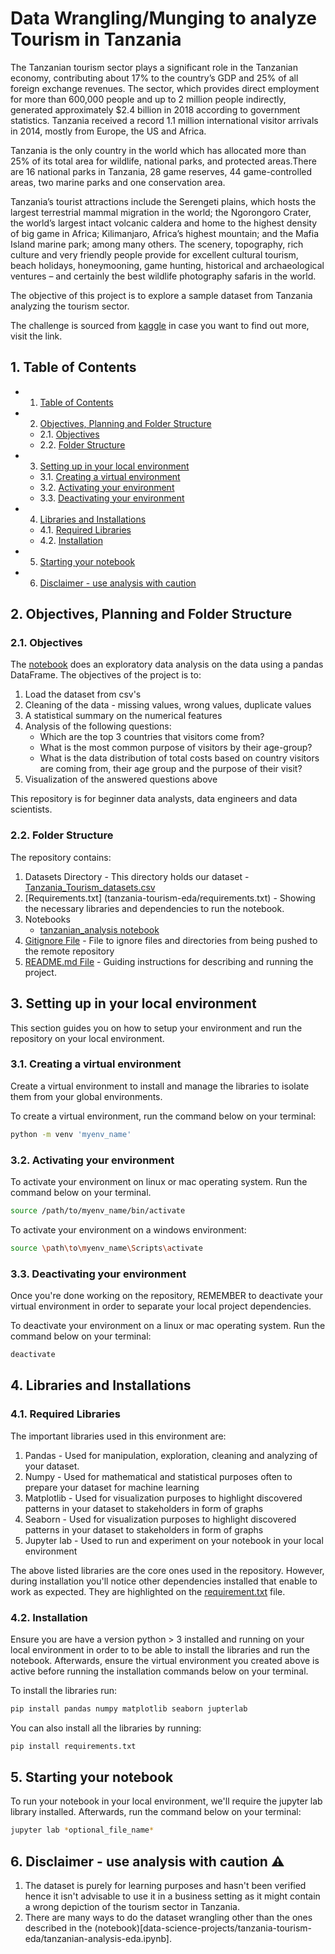 # Data Wrangling/Munging to analyze Tourism in Tanzania

The Tanzanian tourism sector plays a significant role in the Tanzanian economy, contributing about 17% to the country’s GDP and 25% of all foreign exchange revenues. The sector, which provides direct employment for more than 600,000 people and up to 2 million people indirectly, generated approximately $2.4 billion in 2018 according to government statistics. Tanzania received a record 1.1 million international visitor arrivals in 2014, mostly from Europe, the US and Africa.

Tanzania is the only country in the world which has allocated more than 25% of its total area for wildlife, national parks, and protected areas.There are 16 national parks in Tanzania, 28 game reserves, 44 game-controlled areas, two marine parks and one conservation area.

Tanzania’s tourist attractions include the Serengeti plains, which hosts the largest terrestrial mammal migration in the world; the Ngorongoro Crater, the world’s largest intact volcanic caldera and home to the highest density of big game in Africa; Kilimanjaro, Africa’s highest mountain; and the Mafia Island marine park; among many others. The scenery, topography, rich culture and very friendly people provide for excellent cultural tourism, beach holidays, honeymooning, game hunting, historical and archaeological ventures – and certainly the best wildlife photography safaris in the world.

The objective of this project is to explore a sample dataset from Tanzania analyzing the tourism sector.

The challenge is sourced from [kaggle](https://www.kaggle.com/datasets/tevintemu/tanzania-tourism-classification-challenge) in case you want to find out more, visit the link.

## 1. <a name='TableofContents'></a>Table of Contents

<!-- vscode-markdown-toc -->

- 1. [Table of Contents](#TableofContents)
- 2. [Objectives, Planning and Folder Structure](#ObjectivesPlanningandFolderStructure)
  - 2.1. [Objectives](#Objectives)
  - 2.2. [Folder Structure](#FolderStructure)
- 3. [Setting up in your local environment](#Settingupinyourlocalenvironment)
  - 3.1. [Creating a virtual environment](#Creatingavirtualenvironment)
  - 3.2. [Activating your environment](#Activatingyourenvironment)
  - 3.3. [Deactivating your environment](#Deactivatingyourenvironment)
- 4. [Libraries and Installations](#LibrariesandInstallations)
  - 4.1. [Required Libraries](#RequiredLibraries)
  - 4.2. [Installation](#Installation)
- 5. [Starting your notebook](#Startingyournotebook)
- 6. [Disclaimer - use analysis with caution](#Disclaimer-useanalysiswithcaution)

<!-- vscode-markdown-toc-config
	numbering=true
	autoSave=true
	/vscode-markdown-toc-config -->
<!-- /vscode-markdown-toc -->

## 2. <a name='ObjectivesPlanningandFolderStructure'></a>Objectives, Planning and Folder Structure

### 2.1. <a name='Objectives'></a>Objectives

The [notebook](tanzania-tourism-eda/tanzanian-analysis-eda.ipynb) does an exploratory data analysis on the data using a pandas DataFrame. The objectives of the project is to:

1. Load the dataset from csv's
2. Cleaning of the data - missing values, wrong values, duplicate values
3. A statistical summary on the numerical features
4. Analysis of the following questions:
   - Which are the top 3 countries that visitors come from?
   - What is the most common purpose of visitors by their age-group?
   - What is the data distribution of total costs based on country visitors are coming from, their age group and the purpose of their visit?
5. Visualization of the answered questions above

This repository is for beginner data analysts, data engineers and data scientists.

### 2.2. <a name='FolderStructure'></a>Folder Structure

The repository contains:

1. Datasets Directory - This directory holds our dataset - [Tanzania_Tourism_datasets.csv](tanzania-tourism-eda/datasets/Tanzania_Tourism_datasets.csv, 'tanzania tourism dataset')
2. [Requirements.txt] (tanzania-tourism-eda/requirements.txt) - Showing the necessary libraries and dependencies to run the notebook.
3. Notebooks
   - [tanzanian_analysis notebook](tanzanian-analysis-eda.ipynb)
4. [Gitignore File](tanzania-tourism-eda/.gitignore) - File to ignore files and directories from being pushed to the remote repository
5. [README.md File](tanzania-tourism-eda/README.md) - Guiding instructions for describing and running the project.

## 3. <a name='Settingupinyourlocalenvironment'></a>Setting up in your local environment

This section guides you on how to setup your environment and run the repository on your local environment.

### 3.1. <a name='Creatingavirtualenvironment'></a>Creating a virtual environment

Create a virtual environment to install and manage the libraries to isolate them from your global environments.

To create a virtual environment, run the command below on your terminal:

```bash
python -m venv 'myenv_name'
```

### 3.2. <a name='Activatingyourenvironment'></a>Activating your environment

To activate your environment on linux or mac operating system. Run the command below on your terminal.

```bash
source /path/to/myenv_name/bin/activate
```

To activate your environment on a windows environment:

```bash
source \path\to\myenv_name\Scripts\activate
```

### 3.3. <a name='Deactivatingyourenvironment'></a>Deactivating your environment

Once you're done working on the repository, REMEMBER to deactivate your virtual environment in order to separate your local project dependencies.

To deactivate your environment on a linux or mac operating system. Run the command below on your terminal:

```bash
deactivate
```

## 4. <a name='LibrariesandInstallations'></a>Libraries and Installations

### 4.1. <a name='RequiredLibraries'></a>Required Libraries

The important libraries used in this environment are:

1. Pandas - Used for manipulation, exploration, cleaning and analyzing of your dataset.
2. Numpy - Used for mathematical and statistical purposes often to prepare your dataset for machine learning
3. Matplotlib - Used for visualization purposes to highlight discovered patterns in your dataset to stakeholders in form of graphs
4. Seaborn - Used for visualization purposes to highlight discovered patterns in your dataset to stakeholders in form of graphs
5. Jupyter lab - Used to run and experiment on your notebook in your local environment

The above listed libraries are the core ones used in the repository. However, during installation you'll notice other dependencies installed that enable to work as expected. They are highlighted on the [requirement.txt](tanzania-tourism-eda/requirements.txt) file.

### 4.2. <a name='Installation'></a>Installation

Ensure you are have a version python > 3 installed and running on your local environment in order to to be able to install the libraries and run the notebook. Afterwards, ensure the virtual environment you created above is active before running the installation commands below on your terminal.

To install the libraries run:

```bash
pip install pandas numpy matplotlib seaborn jupterlab
```

You can also install all the libraries by running:

```bash
pip install requirements.txt
```

## 5. <a name='Startingyournotebook'></a>Starting your notebook

To run your notebook in your local environment, we'll require the jupyter lab library installed. Afterwards, run the command below on your terminal:

```bash
jupyter lab *optional_file_name*
```

## 6. <a name='Disclaimer-useanalysiswithcaution'></a>Disclaimer - use analysis with caution ⚠️

1. The dataset is purely for learning purposes and hasn't been verified hence it isn't advisable to use it in a business setting as it might contain a wrong depiction of the tourism sector in Tanzania.
2. There are many ways to do the dataset wrangling other than the ones described in the (notebook)[data-science-projects/tanzania-tourism-eda/tanzanian-analysis-eda.ipynb].
